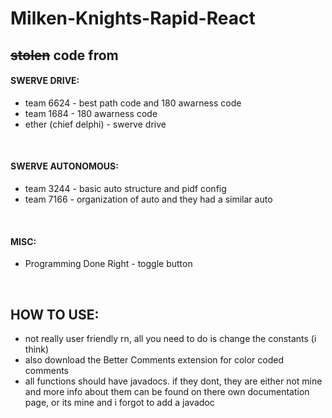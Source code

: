 # Milken-Knights-Rapid-React
## ~~stolen~~ code from
#### SWERVE DRIVE:
- team 6624 - best path code and 180 awarness code
- team 1684 - 180 awarness code
- ether (chief delphi) - swerve drive  
<br/>

#### SWERVE AUTONOMOUS:
- team 3244 - basic auto structure and pidf config
- team 7166 - organization of auto and they had a similar auto
<br/>

#### MISC:
- Programming Done Right - toggle button
<br/>

## HOW TO USE:
- not really user friendly rn, all you need to do is change the constants (i think)
- also download the Better Comments extension for color coded comments
- all functions should have javadocs. if they dont, they are either not mine and more info about them can be found on there own documentation page, or its mine and i forgot to add a javadoc
